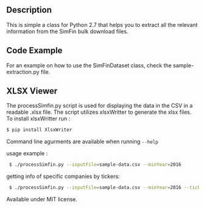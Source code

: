 ## Description

This is simple a class for Python 2.7 that helps you to extract all the relevant information from the SimFin bulk download files.

## Code Example

For an example on how to use the SimFinDataset class, check the sample-extraction.py file.

## XLSX Viewer

The processSimfin.py script is used for displaying the data in the CSV in a readable .xlsx file. The script utilizes xlsxWritter to generate the xlsx files. 
To install xlsxWritter run :

```bash
$ pip install XlsxWriter
```


Command line agurments are available when running ```--help```

usage example : 

```bash
 $ ./processSimfin.py --inputFile=sample-data.csv --minYear=2016
 ```
 
 getting info of specific companies  by tickers: 

```bash
 $ ./processSimfin.py --inputFile=sample-data.csv --minYear=2016 --tickers=AAPL,MSFT
 ```


Available under MIT license.